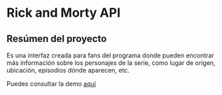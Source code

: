 # Rick and Morty API

## Resúmen del proyecto

Es una interfaz creada para fans del programa donde pueden encontrar más información sobre los personajes de la serie, como lugar de origen, ubicación, episodios dónde aparecen, etc.

Puedes consultar la demo <a href='https://rickandmorty-rho.now.sh/'>aquí</a> 
  


